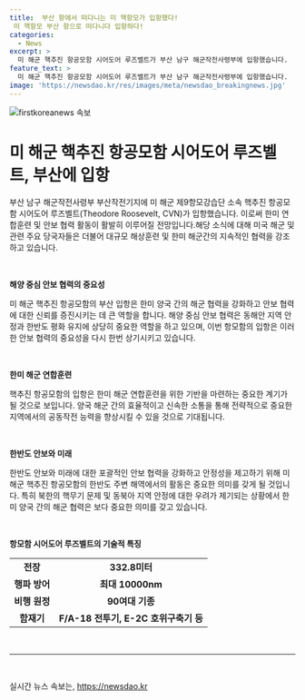 ```yaml
---
title:  부산 항에서 떠다니는 미 핵항모가 입항했다!
 미 핵항모 부산 항으로 떠다니다 입항하다!
categories:
  - News
excerpt: >
  미 해군 핵추진 항공모함 시어도어 루즈벨트가 부산 남구 해군작전사령부에 입항했습니다.
feature_text: >
  미 해군 핵추진 항공모함 시어도어 루즈벨트가 부산 남구 해군작전사령부에 입항했습니다.
image: 'https://newsdao.kr/res/images/meta/newsdao_breakingnews.jpg'
---
```


<p><img src="https://newsdao.kr/res/images/meta/newsdao_breakingnews.jpg" alt="firstkoreanews 속보" /></p>

<h1 data-ke-size="size26">미 해군 핵추진 항공모함 시어도어 루즈벨트, 부산에 입항</h1>

<p>부산 남구 해군작전사령부 부산작전기지에 미 해군 제9항모강습단 소속 핵추진 항공모함 시어도어 루즈벨트(Theodore Roosevelt, CVN)가 입항했습니다. 이로써 한미 연합훈련 및 안보 협력 활동이 활발히 이루어질 전망입니다.해당 소식에 대해 미국 해군 및 관련 주요 당국자들은 더불어 대규모 해상훈련 및 한미 해군간의 지속적인 협력을 강조하고 있습니다. </p>

<p data-ke-size="size16">&nbsp;</p>

<div data-ke-style="style26"><b>해양 중심 안보 협력의 중요성</b></div>

<p data-ke-size="size16">미 해군 핵추진 항공모함의 부산 입항은 한미 양국 간의 해군 협력을 강화하고 안보 협력에 대한 신뢰를 증진시키는 데 큰 역할을 합니다. 해양 중심 안보 협력은 동해안 지역 안정과 한반도 평화 유지에 상당히 중요한 역할을 하고 있으며, 이번 항모함의 입항은 이러한 안보 협력의 중요성을 다시 한번 상기시키고 있습니다.</p>

<p data-ke-size="size16">&nbsp;</p>

<div data-ke-style="style26"><b>한미 해군 연합훈련</b></div>

<p data-ke-size="size16">핵추진 항공모함의 입항은 한미 해군 연합훈련을 위한 기반을 마련하는 중요한 계기가 될 것으로 보입니다. 양국 해군 간의 효율적이고 신속한 소통을 통해 전략적으로 중요한 지역에서의 공동작전 능력을 향상시킬 수 있을 것으로 기대됩니다.</p>

<p data-ke-size="size16">&nbsp;</p>

<div data-ke-style="style26"><b>한반도 안보와 미래</b></div>

<p data-ke-size="size16">한반도 안보와 미래에 대한 포괄적인 안보 협력을 강화하고 안정성을 제고하기 위해 미 해군 핵추진 항공모함의 한반도 주변 해역에서의 활동은 중요한 의미를 갖게 될 것입니다. 특히 북한의 핵무기 문제 및 동북아 지역 안정에 대한 우려가 제기되는 상황에서 한미 양국 간의 해군 협력은 보다 중요한 의미를 갖고 있습니다.</p>

<p data-ke-size="size16">&nbsp;</p>

<div data-ke-style="style26"><b>항모함 시어도어 루즈벨트의 기술적 특징</b></div>

<table>
<tbody>
<tr>
<td style="text-align: center; height: 17px;"><b>전장</b></td>
<td style="text-align: center; height: 17px;"><b>332.8미터</b></td>
</tr>
<tr>
<td style="text-align: center; height: 17px;"><b>행파 방어</b></td>
<td style="text-align: center; height: 17px;"><b>최대 10000nm</b></td>
</tr>
<tr>
<td style="text-align: center; height: 17px;"><b>비행 원정</b></td>
<td style="text-align: center; height: 17px;"><b>90여대 기종</b></td>
</tr>
<tr>
<td style="text-align: center; height: 17px;"><b>함재기</b></td>
<td style="text-align: center; height: 17px;"><b>F/A-18 전투기, E-2C 호위구축기 등</b></td>
</tr>
</tbody>
</table>

<p data-ke-size="size16">&nbsp;</p>

<hr>

<p data-ke-size="size16">&nbsp;</p>
실시간 뉴스 속보는, <a href="https://newsdao.kr" rel="dofollow">https://newsdao.kr</a>



